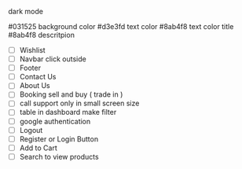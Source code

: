 dark mode

#031525 background color
#d3e3fd text color 
#8ab4f8 text color title
#8ab4f8 descritpion 



- [ ]  Wishlist
- [ ]  Navbar click outside
- [ ]  Footer
- [ ]  Contact Us
- [ ]  About Us
- [ ]  Booking sell and buy   ( trade in  )
- [ ]  call support only in small screen size
- [ ]  table in dashboard make filter
- [ ]  google authentication
- [ ]  Logout
- [ ]  Register or Login Button
- [ ]  Add to Cart
- [ ]  Search to view products